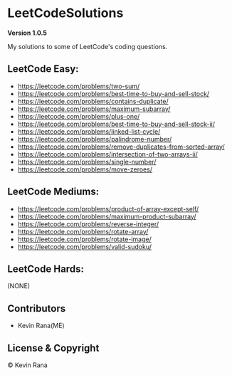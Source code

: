 # LeetCodeSolutions

**Version 1.0.5**

My solutions to some of LeetCode's coding questions.


## LeetCode Easy:
- https://leetcode.com/problems/two-sum/
- https://leetcode.com/problems/best-time-to-buy-and-sell-stock/
- https://leetcode.com/problems/contains-duplicate/
- https://leetcode.com/problems/maximum-subarray/
- https://leetcode.com/problems/plus-one/
- https://leetcode.com/problems/best-time-to-buy-and-sell-stock-ii/
- https://leetcode.com/problems/linked-list-cycle/
- https://leetcode.com/problems/palindrome-number/
- https://leetcode.com/problems/remove-duplicates-from-sorted-array/
- https://leetcode.com/problems/intersection-of-two-arrays-ii/
- https://leetcode.com/problems/single-number/
- https://leetcode.com/problems/move-zeroes/

## LeetCode Mediums:
- https://leetcode.com/problems/product-of-array-except-self/
- https://leetcode.com/problems/maximum-product-subarray/
- https://leetcode.com/problems/reverse-integer/
- https://leetcode.com/problems/rotate-array/
- https://leetcode.com/problems/rotate-image/
- https://leetcode.com/problems/valid-sudoku/

## LeetCode Hards:
(NONE)


## Contributors
- Kevin Rana(ME)

## License & Copyright
© Kevin Rana